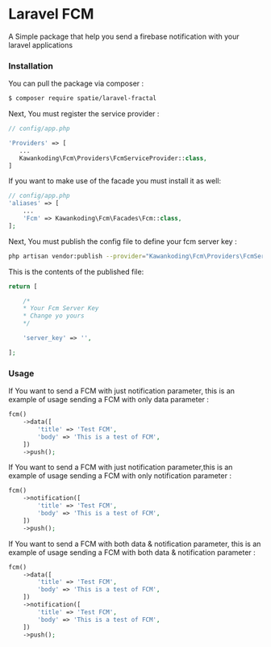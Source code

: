 # Laravel FCM

A Simple package that help you send a firebase notification with your laravel applications

### Installation

You can pull the package via composer :

``` bash
$ composer require spatie/laravel-fractal
```

 Next, You must register the service provider :

 ``` php
// config/app.php

'Providers' => [
    ...
    Kawankoding\Fcm\Providers\FcmServiceProvider::class,
]
 ```

 If you want to make use of the facade you must install it as well:

```php
// config/app.php
'aliases' => [
    ...
    'Fcm' => Kawankoding\Fcm\Facades\Fcm::class,
];
```

Next, You must publish the config file to define your fcm server key :

```bash
php artisan vendor:publish --provider="Kawankoding\Fcm\Providers\FcmServiceProvider"
```

This is the contents of the published file:

```php
return [

    /*
    * Your Fcm Server Key
    * Change yo yours
    */

    'server_key' => '',

];
```

### Usage

If You want to send a FCM with just notification parameter, this is an example of usage sending a FCM with only data parameter :
```php
fcm()
    ->data([
        'title' => 'Test FCM',
        'body' => 'This is a test of FCM',
    ])
    ->push();
```

If You want to send a FCM with just notification parameter,this is an example of usage sending a FCM with only notification parameter :
```php
fcm()
    ->notification([
        'title' => 'Test FCM',
        'body' => 'This is a test of FCM',
    ])
    ->push();
```

If You want to send a FCM with both data & notification parameter, this is an example of usage sending a FCM with both data & notification parameter :
```php
fcm()
    ->data([
        'title' => 'Test FCM',
        'body' => 'This is a test of FCM',
    ])
    ->notification([
        'title' => 'Test FCM',
        'body' => 'This is a test of FCM',
    ])
    ->push();
```
